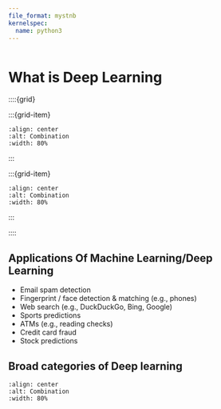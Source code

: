 ```yaml
---
file_format: mystnb
kernelspec:
  name: python3
---
```


```{title} What are Machine Learning And Deep Learning?
```

# What is Deep Learning

::::{grid}

:::{grid-item}
```{image} https://cdn.mathpix.com/snip/images/Bcw3p_wTPu6dtL-dVytNfaSmufBnTKa__MUGRvnsS1c.original.fullsize.png
:align: center
:alt: Combination
:width: 80%
```
:::

:::{grid-item}
```{image} https://cdn.mathpix.com/snip/images/-WX-VpRp_6ugoW5pS4ncPJDJz7148Jyp_HcHXfZNjv4.original.fullsize.png
:align: center
:alt: Combination
:width: 80%
```
:::

::::


## Applications Of Machine Learning/Deep Learning

* Email spam detection
* Fingerprint / face detection & matching (e.g., phones)
* Web search (e.g., DuckDuckGo, Bing, Google)
* Sports predictions
* ATMs (e.g., reading checks)
* Credit card fraud
* Stock predictions

## Broad categories of Deep learning

```{image} https://cdn.mathpix.com/snip/images/ZSZJML5ESQiAMAUzLgqHwc5qrVdog0doEIgv7E6yOP0.original.fullsize.png
:align: center
:alt: Combination
:width: 80%
```



